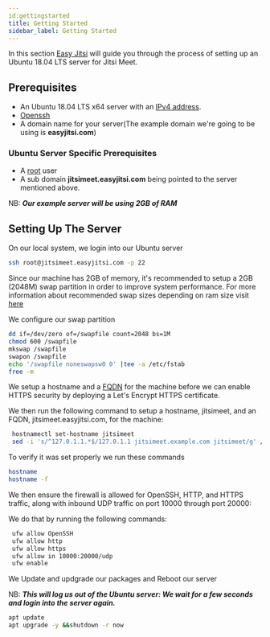 ```yaml
---
id:gettingstarted 
title: Getting Started
sidebar_label: Getting Started
---
```


In this section [Easy Jitsi](easyjitsi.com) will guide you through the process of setting up an Ubuntu 18.04 LTS server for Jitsi Meet.

## Prerequisites

- An Ubuntu 18.04 LTS x64 server with an [IPv4 address](https://en.wikipedia.org/wiki/IPv4).
- [Openssh](https://www.openssh.com/)
- A domain name for your server(The example domain we're going to be using is **easyjitsi.com**)

### Ubuntu Server Specific Prerequisites

- A [root]("https://geek-university.com/linux/root-account/") user
- A sub domain **jitsimeet.easyjitsi.com** being pointed to the server mentioned above.

NB: **_Our example server will be using 2GB of RAM_**

## Setting Up The Server

On our local system, we login into our Ubuntu server

```bash
ssh root@jitsimeet.easyjitsi.com -p 22
```

Since our machine has 2GB of memory, it's recommended to setup a 2GB (2048M) swap partition in order to improve system performance. For more information about recommended swap sizes depending on ram size visit [here](https://askubuntu.com/questions/49109/i-have-16gb-ram-do-i-need-32gb-swap)

We configure our swap partition

```bash
dd if=/dev/zero of=/swapfile count=2048 bs=1M
chmod 600 /swapfile
mkswap /swapfile
swapon /swapfile
echo '/swapfile noneswapsw0 0' |tee -a /etc/fstab
free -m
```

We setup a hostname and a [FQDN](https://en.wikipedia.org/wiki/Fully_qualified_domain_name) for the machine before we can enable HTTPS security by deploying a Let's Encrypt HTTPS certificate.

We then run the following command to setup a hostname, jitsimeet, and an FQDN, jitsimeet.easyjitsi.com, for the machine:

```bash
 hostnamectl set-hostname jitsimeet
 sed -i 's/^127.0.1.1.*$/127.0.1.1 jitsimeet.example.com jitsimeet/g' /etc/hosts
```

To verify it was set properly we run these commands

```bash
hostname
hostname -f
```

We then ensure the firewall is allowed for OpenSSH, HTTP, and HTTPS traffic, along with inbound UDP traffic on port 10000 through port 20000:

We do that by running the following commands:

```bash
 ufw allow OpenSSH
 ufw allow http
 ufw allow https
 ufw allow in 10000:20000/udp
 ufw enable
```

We Update and updgrade our packages and Reboot our server

NB: **_This will log us out of the Ubuntu server: We wait for a few seconds and login into the server again._**

```bash
apt update
apt upgrade -y &&shutdown -r now
```

